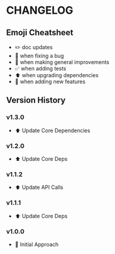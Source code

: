 # CHANGELOG

## Emoji Cheatsheet
- :pencil2: doc updates
- :bug: when fixing a bug
- :rocket: when making general improvements
- :white_check_mark: when adding tests
- :arrow_up: when upgrading dependencies
- :tada: when adding new features

## Version History

### v1.3.0

- :arrow_up: Update Core Dependencies

### v1.2.0

- :arrow_up: Update Core Deps

### v1.1.2

- :arrow_up: Update API Calls

### v1.1.1

- :arrow_up: Update Core Deps

### v1.0.0

- :rocket: Initial Approach

